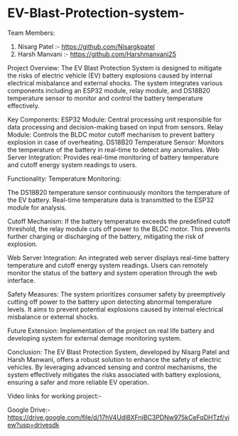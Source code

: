 # EV-Blast-Protection-system-

Team Members:
1) Nisarg Patel  :- https://github.com/Nisargkpatel
2) Harsh Manvani :- https://github.com/Harshmanvani25

Project Overview:
The EV Blast Protection System is designed to mitigate the risks of electric vehicle (EV) battery explosions caused by internal electrical misbalance and external shocks. The system integrates various components including an ESP32 module, relay module, and DS18B20 temperature sensor to monitor and control the battery temperature effectively.

Key Components:
ESP32 Module: 
Central processing unit responsible for data processing and decision-making based on input from sensors.
Relay Module: 
Controls the BLDC motor cutoff mechanism to prevent battery explosion in case of overheating.
DS18B20 Temperature Sensor: 
Monitors the temperature of the battery in real-time to detect any anomalies.
Web Server Integration: Provides real-time monitoring of battery temperature and cutoff energy system readings to users.

Functionality:
Temperature Monitoring:

The DS18B20 temperature sensor continuously monitors the temperature of the EV battery.
Real-time temperature data is transmitted to the ESP32 module for analysis.

Cutoff Mechanism:
If the battery temperature exceeds the predefined cutoff threshold, the relay module cuts off power to the BLDC motor.
This prevents further charging or discharging of the battery, mitigating the risk of explosion.

Web Server Integration:
An integrated web server displays real-time battery temperature and cutoff energy system readings.
Users can remotely monitor the status of the battery and system operation through the web interface.

Safety Measures:
The system prioritizes consumer safety by preemptively cutting off power to the battery upon detecting abnormal temperature levels.
It aims to prevent potential explosions caused by internal electrical misbalance or external shocks.

Future Extension:
Implementation of the project on real life battery and developing system for external demage monitoring system.

Conclusion:
The EV Blast Protection System, developed by Nisarg Patel and Harsh Manwani, offers a robust solution to enhance the safety of electric vehicles. By leveraging advanced sensing and control mechanisms, the system effectively mitigates the risks associated with battery explosions, ensuring a safer and more reliable EV operation.

Video links for working project:-

Google Drive:- https://drive.google.com/file/d/17hV4Udl8XFnjBC3PDNw975kCeFqDHTzf/view?usp=drivesdk
